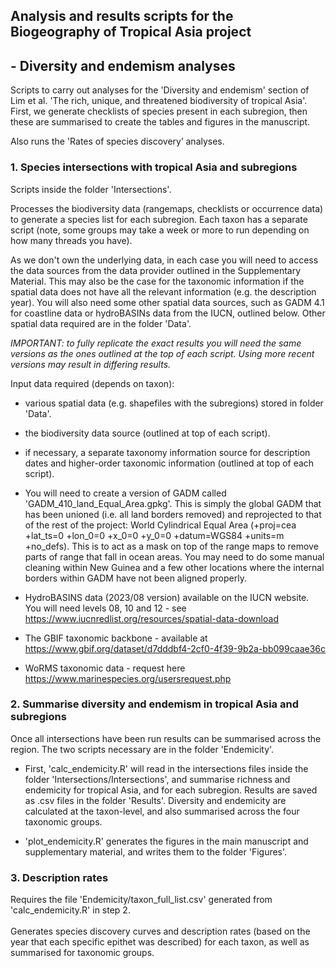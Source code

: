 ## Analysis and results scripts for the Biogeography of Tropical Asia project

## - Diversity and endemism analyses

Scripts to carry out analyses for the 'Diversity and endemism' section of Lim et al. 'The rich, unique, and threatened biodiversity of tropical Asia'. First, we generate checklists of species present in each subregion, then these are summarised to create the tables and figures in the manuscript.

Also runs the 'Rates of species discovery’ analyses.

### 1. Species intersections with tropical Asia and subregions

Scripts inside the folder 'Intersections'.

Processes the biodiversity data (rangemaps, checklists or occurrence data) to generate a species list for each subregion. Each taxon has a separate script (note, some groups may take a week or more to run depending on how many threads you have).

As we don't own the underlying data, in each case you will need to access the data sources from the data provider outlined in the Supplementary Material. This may also be the case for the taxonomic information if the spatial data does not have all the relevant information (e.g. the description year). You will also need some other spatial data sources, such as GADM 4.1 for coastline data or hydroBASINs data from the IUCN, outlined below. Other spatial data required are in the folder 'Data'.

*IMPORTANT: to fully replicate the exact results you will need the same versions as the ones outlined at the top of each script. Using more recent versions may result in differing results.*

Input data required (depends on taxon):

-   various spatial data (e.g. shapefiles with the subregions) stored in folder 'Data'.

-   the biodiversity data source (outlined at top of each script).

-   if necessary, a separate taxonomy information source for description dates and higher-order taxonomic information (outlined at top of each script).

-   You will need to create a version of GADM called 'GADM_410_land_Equal_Area.gpkg'. This is simply the global GADM that has been unioned (i.e. all land borders removed) and reprojected to that of the rest of the project: World Cylindrical Equal Area (+proj=cea +lat_ts=0 +lon_0=0 +x_0=0 +y_0=0 +datum=WGS84 +units=m +no_defs). This is to act as a mask on top of the range maps to remove parts of range that fall in ocean areas. You may need to do some manual cleaning within New Guinea and a few other locations where the internal borders within GADM have not been aligned properly.

-   HydroBASINS data (2023/08 version) available on the IUCN website. You will need levels 08, 10 and 12 - see <https://www.iucnredlist.org/resources/spatial-data-download>

-   The GBIF taxonomic backbone - available at <https://www.gbif.org/dataset/d7dddbf4-2cf0-4f39-9b2a-bb099caae36c>

-   WoRMS taxonomic data - request here <https://www.marinespecies.org/usersrequest.php>

### 2. Summarise diversity and endemism in tropical Asia and subregions

Once all intersections have been run results can be summarised across the region. The two scripts necessary are in the folder 'Endemicity'.

-   First, 'calc_endemicity.R' will read in the intersections files inside the folder 'Intersections/Intersections', and summarise richness and endemicity for tropical Asia, and for each subregion. Results are saved as .csv files in the folder 'Results'. Diversity and endemicity are calculated at the taxon-level, and also summarised across the four taxonomic groups.

-   'plot_endemicity.R' generates the figures in the main manuscript and supplementary material, and writes them to the folder 'Figures'.

### 3. Description rates

Requires the file 'Endemicity/taxon_full_list.csv' generated from 'calc_endemicity.R' in step 2.\
\
Generates species discovery curves and description rates (based on the year that each specific epithet was described) for each taxon, as well as summarised for taxonomic groups.
